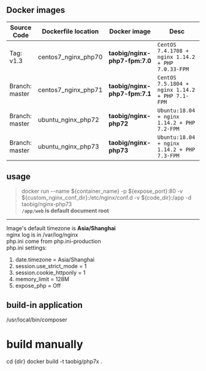 # 

## Docker images  
| Source Code | Dockerfile location | Docker image | Desc |
| ------ | ------ | ------ | ------ |
| Tag: v1.3 | centos7_nginx_php70 | **taobig/nginx-php7-fpm:7.0** | `CentOS 7.4.1708 + nginx 1.14.2 + PHP 7.0.33-FPM` |
| Branch: master | centos7_nginx_php71 | **taobig/nginx-php7-fpm:7.1** | `CentOS 7.5.1804 + nginx 1.14.2 + PHP 7.1-FPM` |
| Branch: master | ubuntu_nginx_php72 | **taobig/nginx-php72** | `Ubuntu:18.04 + nginx 1.14.2 + PHP 7.2-FPM` |
| Branch: master | ubuntu_nginx_php73 | **taobig/nginx-php73** | `Ubuntu:18.04 + nginx 1.14.2 + PHP 7.3-FPM` |

## usage
> docker run --name ${container_name} -p ${expose_port}:80  -v ${custom_nginx_conf_dir}:/etc/nginx/conf.d -v ${code_dir}:/app -d taobig/nginx-php73  
> **`/app/web` is default document root**

---
Image's default timezone is **Asia/Shanghai**    
nginx log is in /var/log/nginx  
php.ini come from  php.ini-production  
php.ini settings:
1. date.timezone = Asia/Shanghai
1. session.use_strict_mode = 1
1. session.cookie_httponly = 1
1. memory_limit = 128M
1. expose_php = Off

## build-in application
/usr/local/bin/composer



# build manually
cd {dir}
docker build -t taobig/php7x .

